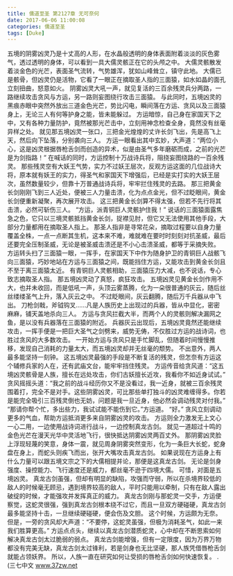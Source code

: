 ```yaml
---
title: 儒道至圣 第2127章 无可奈何
date: 2017-06-06 11:00:08
categories: 儒道至圣
tags: [Duke]
---
```


五境的阴雾凶灵乃是十丈高的人形，在水晶般透明的身体表面附着淡淡的灰色雾气，透过透明的身体，可以看到一具大儒灵骸正在它的头颅之中。
大儒灵骸散发着淡金色的光芒，表面圣气流转，气势雄浑，犹如山峰耸立，镇守此地。
大儒已是骸骨，但凶灵仍是活物，它看了一眼正在摘取圣人指的三面猿，如水如晶的面孔立刻扭曲，怒意如火。
阴雾凶灵大吼一声，就见复活的三百余残灵兵分两路，一路继续攻击贪风与方运，另一路则妄图绕行攻击三面猿。
与此同时，五境凶灵的黑痕赤眼中突然外放出三道金色光芒，势比闪电，瞬间落在方运、贪风以及三面猿身上，无论三人有何等护身之能，皆未能躲过。
方运暗惊，自己身在家国天下之中，又有各种力量防护，竟然被那光芒击中，立刻用神念检查全身，竟然没有丝毫异样之处。
就见那五境凶灵一张口，三把金光煌煌的丈许长剑飞出，先是高飞上天，然后向下坠落，分别袭向三人。
方运一眼看出其中玄妙，大声道：“两位小心，这是凶灵根据唇枪舌剑而创造的异术，似是由圣气多年磨砺而成，之前的光芒是为剑指路！”
在喊话的同时，方运控制十万战诗兵将，阻挠妄图绕路的一百余残灵。
那些残灵空有大妖王气势，实力不过妖王层次，反观方运这面的几位战诗大将，原本就有妖王的实力，得圣气和家国天下增强后，已经是实打实的大妖王层次，虽然数量较少，但靠十万普通战诗兵将，牢牢拦住残灵的去路。
那三把黄金长剑刚刚飞到三人近处，便被三人力量击溃，化为点点金光，但不过眨眼间，黄金长剑便重新凝聚，再次展开攻击。
这三把黄金长剑算不得太强，但若不先行将其击溃，必然可斩伤三人。
“方运，派青铜巨人灵骸护住我！”
说话的三面猿面露焦急之色，它只以三境灵骸抵挡黄金长剑，捉襟见肘，但它又无法使用其他手段，大部分力量都用在摘取圣人指上。
那圣人指非是寻常花朵，摘取过程要以自身力量覆盖全株，一点一点断其生机，这本来不难，难就难在要时时刻刻对抗圣威，最后还要完全压制圣威，无论是被圣威击溃还是不小心击溃圣威，都等于采摘失败。
方运转头扫了三面猿一眼，一挥手，在家国天下中作为随身护卫的青铜巨人战骸飞向三面猿，巧妙地站在方运与三面猿之间，既能挡住方运，又能攻击到黄金长剑且不至于离三面猿太近。
有青铜巨人灵骸相助，三面猿压力大减，也不说话，专心致志摘取圣人指。
那五境凶灵动了真怒，疯狂攻击。
五境凶灵见黄金长剑作用不大，也并未收回，而是低吼一声，头顶云雾蒸腾，化为一朵很普通的灰云，随后丝丝缕缕圣气上升，落入灰云之中。
不过眨眼间，灰云翻腾，随后万千兵器从中飞出。
刀枪剑戟，斧钺钩叉……凡是人族历史上出现过的兵器，皆从中显化，密密麻麻，铺天盖地杀向三人。
方运与贪风拦截大半，而两个人的灵骸则解决漏网之鱼，是以没有兵器落在三面猿的附近。
兵器灰云出现后，五境凶灵竟然还能继续攻击，一挥手便是一把巨大圣气之剑劈来，威势无俦，不仅胜过方运的战诗词，也胜过贪风的大多数攻击。
一开始方运与贪风只是手忙脚乱，但随着时间慢慢推移，发现自己消耗的力量太大，而五境凶灵却并无丝毫的颓势。
不出意外，两人最多能坚持一刻钟。
这五境凶灵最强的手段是不断复活的残灵，但怎奈有方运这个辅修兵家的人在，还有武庙文台，能牢牢挡住残灵。
方运传音给贪风道：“这五境凶灵骸骨是人族，擅长在远处攻击，你们古妖擅长近攻，我看你不如近身试试。”
贪风摇摇头道：“我之前的战斗经历你又不是没看过，我一近身，就被三百余残灵围着打，完全不是对手。这些阴雾凶灵，可比那些单打独斗的凶灵难缠得多。你若是能完全吸引三百残灵倒也无妨，问题是我一旦近身，他必然会调动残灵对付我。”
“那请你帮个忙，多出些力，我试试能不能伤到它。”方运道。
“好。”
贪风立刻调动更多的气血，帮助方运抵消更多来自阴雾凶灵的攻击。
方运则全力激发无上文心一心二用，一边使用战诗词进行战斗，一边控制真龙古剑。
就见一道超过十鸣的金色光芒在漫天光华中灵活地飞行，很快抵达阴雾凶灵两百丈外。
那阴雾凶灵脸上浮现轻蔑的笑意，身体一震，就见周身阴雾突然变形，化为一条巨大长蛇，蛇身盘在身上，而蛇头则疾飞而出，张开大嘴攻击真龙古剑。
如果说现在方运身上有什么力量可以跟五境文宗之下的大儒相提并论，那便是这真龙古剑。
无论是剑身强度、操控能力、飞行速度还是威力，都丝毫不逊于四境大儒。
可惜，对面是五境凶灵。
真龙古剑虽强，但却有明显的缺陷，攻强而守弱，所以在杀境界较低的敌人的时候毫无顾忌，遇到境界较高的敌人，平时只能用以牵制，只有在敌人露出破绽的时候，才能强攻并发挥真正的威力。
真龙古剑刚与那蛇灵一交手，方运便察觉，这蛇灵很强，强到真龙古剑根本绕不过它，而且一旦双方硬碰硬，真龙古剑最多能坚持十击，一旦继续硬碰硬，便会伤及文胆。
这个时候，方运颇为无奈。
但是，一旁的贪风却大声道：“不要停，这蛇灵虽强，但极为消耗圣气，如此一来我们胜算更高。”
方运点点头，继续以真龙古剑潜质蛇灵，心中却在不断思索如何解决真龙古剑太过脆弱的弱点。
真龙古剑能增强，但有一定限度，因为万界万物都没有完美无缺，真龙古剑太过锋利，若是剑身也无比坚硬，那人族凭借唇枪舌剑就能占领妖界。
所以，人族一直在研究如何让受损的唇枪舌剑如何快速恢复。
.
(三七中文 www.37zw.net